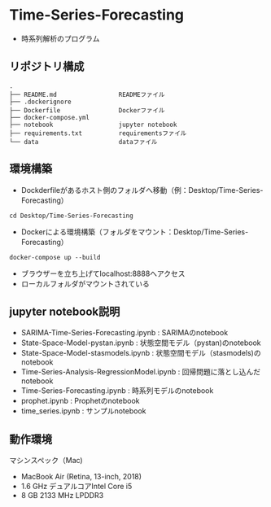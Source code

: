 # Time-Series-Forecasting

- 時系列解析のプログラム

## リポジトリ構成
```
.
├── README.md                 READMEファイル
├── .dockerignore        
├── Dockerfile                Dockerファイル
├── docker-compose.yml
├── notebook                  jupyter notebook
├── requirements.txt          requirementsファイル
└── data                      dataファイル
```

## 環境構築

- Dockderfileがあるホスト側のフォルダへ移動（例：Desktop/Time-Series-Forecasting）

```
cd Desktop/Time-Series-Forecasting
```

- Dockerによる環境構築（フォルダをマウント：Desktop/Time-Series-Forecasting）

```
docker-compose up --build
```

- ブラウザーを立ち上げてlocalhost:8888へアクセス
- ローカルフォルダがマウントされている

## jupyter notebook説明

- SARIMA-Time-Series-Forecasting.ipynb : SARIMAのnotebook
- State-Space-Model-pystan.ipynb : 状態空間モデル（pystan)のnotebook
- State-Space-Model-stasmodels.ipynb : 状態空間モデル（stasmodels)のnotebook
- Time-Series-Analysis-RegressionModel.ipynb : 回帰問題に落とし込んだnotebook
- Time-Series-Forecasting.ipynb : 時系列モデルのnotebook
- prophet.ipynb : Prophetのnotebook
- time_series.ipynb : サンプルnotebook

## 動作環境

マシンスペック（Mac)

- MacBook Air (Retina, 13-inch, 2018)
- 1.6 GHz デュアルコアIntel Core i5
- 8 GB 2133 MHz LPDDR3
